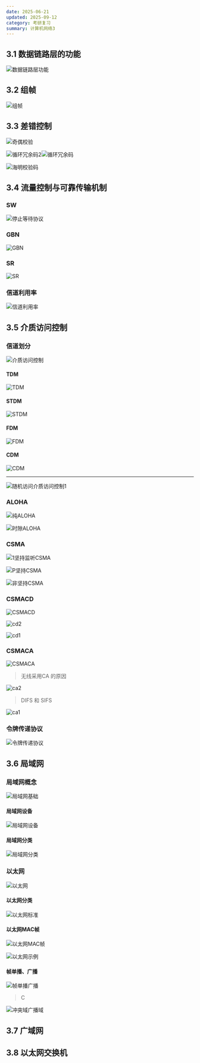 ```yaml
---
date: 2025-06-21
updated: 2025-09-12
category: 考研复习
summary: 计算机网络3
---
```






## 3.1 数据链路层的功能

![数据链路层功能](./../../public/assets/ComNet/数据链路层功能.png)

## 3.2 组帧

![组帧](./../../public/assets/ComNet/组帧.png)

## 3.3 差错控制

![奇偶校验](./../../public/assets/ComNet/奇偶校验.png)

![循环冗余码2](./../../public/assets/ComNet/循环冗余码2.png)![循环冗余码](./../../public/assets/ComNet/循环冗余码.png)

![海明校验码](./../../public/assets/ComNet/海明校验码.png)





## 3.4 流量控制与可靠传输机制

### SW

![停止等待协议](./../../public/assets/ComNet/停止等待协议.png)

### GBN

![GBN](./../../public/assets/ComNet/GBN.png)

### SR

![SR](./../../public/assets/ComNet/SR.png)

### 信道利用率

![信道利用率](./../../public/assets/ComNet/信道利用率.png)





## 3.5 介质访问控制

### 信道划分

![介质访问控制](./../../public/assets/ComNet/介质访问控制.png)

#### 	TDM

![TDM](./../../public/assets/ComNet/TDM.png)

#### 	STDM

![STDM](./../../public/assets/ComNet/STDM.png)

#### FDM

![FDM](./../../public/assets/ComNet/FDM.png)

#### CDM

![CDM](./../../public/assets/ComNet/CDM.png)

---

![随机访问介质访问控制1](./../../public/assets/ComNet/随机访问介质访问控制1.png)

### ALOHA

![纯ALOHA](./../../public/assets/ComNet/纯ALOHA.png)

![时隙ALOHA](./../../public/assets/ComNet/时隙ALOHA.png)

### CSMA

![1坚持监听CSMA](./../../public/assets/ComNet/1坚持监听CSMA.png)

![P坚持CSMA](./../../public/assets/ComNet/P坚持CSMA.png)

![非坚持CSMA](./../../public/assets/ComNet/非坚持CSMA.png)

### CSMACD

![CSMACD](./../../public/assets/ComNet/CSMACD.png)

![cd2](./../../public/assets/ComNet/cd2.png)

![cd1](./../../public/assets/ComNet/cd1.png)

### CSMACA

![CSMACA](./../../public/assets/ComNet/CSMACA.png)

> 无线采用CA 的原因

![ca2](./../../public/assets/ComNet/ca2.png)

> DIFS 和 SIFS

![ca1](./../../public/assets/ComNet/ca1.png)

### 令牌传递协议

![令牌传递协议](./../../public/assets/ComNet/令牌传递协议.png)



## 3.6 局域网



### 局域网概念

![局域网基础](./../../public/assets/ComNet/局域网基础.png)

#### 局域网设备

![局域网设备](./../../public/assets/ComNet/局域网设备.png)

#### 局域网分类

![局域网分类](./../../public/assets/ComNet/局域网分类.png)

### 以太网

![以太网](./../../public/assets/ComNet/以太网.png)

#### 以太网分类

![以太网标准](./../../public/assets/ComNet/以太网标准.png)

#### 以太网MAC帧

![以太网MAC帧](./../../public/assets/ComNet/以太网MAC帧.png)

![以太网示例](./../../public/assets/ComNet/以太网示例.png)

#### 帧单播、广播

![帧单播广播](./../../public/assets/ComNet/帧单播广播.png)

> C

![冲突域广播域](./../../public/assets/ComNet/冲突域广播域.png)



## 3.7 广域网



## 3.8 以太网交换机



